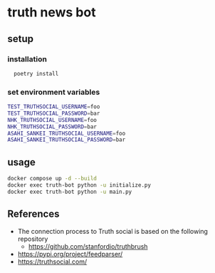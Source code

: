 # truth news bot

## setup

### installation

```bash
  poetry install
```

### set environment variables

``` bash
TEST_TRUTHSOCIAL_USERNAME=foo
TEST_TRUTHSOCIAL_PASSWORD=bar
NHK_TRUTHSOCIAL_USERNAME=foo
NHK_TRUTHSOCIAL_PASSWORD=bar
ASAHI_SANKEI_TRUTHSOCIAL_USERNAME=foo
ASAHI_SANKEI_TRUTHSOCIAL_PASSWORD=bar

```

## usage

```bash
docker compose up -d --build
docker exec truth-bot python -u initialize.py
docker exec truth-bot python -u main.py
```

## References

- The connection process to Truth social is based on the following repository
    - https://github.com/stanfordio/truthbrush
- https://pypi.org/project/feedparser/
- https://truthsocial.com/
